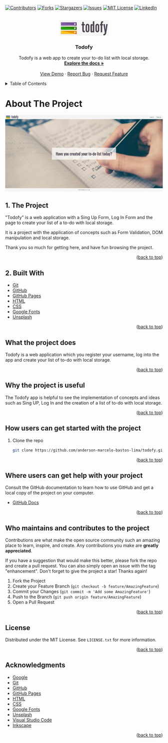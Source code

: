 <div id="top"></div>

<!-- PROJECT SHIELDS -->
<!--
*** I'm using markdown "reference style" links for readability.
*** Reference links are enclosed in brackets [ ] instead of parentheses ( ).
*** See the bottom of this document for the declaration of the reference variables
*** for contributors-url, forks-url, etc. This is an optional, concise syntax you may use.
*** https://www.markdownguide.org/basic-syntax/#reference-style-links
-->
[![Contributors][contributors-shield]][contributors-url]
[![Forks][forks-shield]][forks-url]
[![Stargazers][stars-shield]][stars-url]
[![Issues][issues-shield]][issues-url]
[![MIT License][license-shield]][license-url]
[![LinkedIn][linkedin-shield]][linkedin-url]

<!-- PROJECT LOGO -->
<br />
<div align="center">
  <a href="https://anderson-marcelo-bastos-lima.github.io/todofy/">
    <img src="./resources/docs/logo.jpg" alt="Logo">
  </a>

  <h3 align="center">Todofy</h3>

  <p align="center">
    Todofy is a web app to create your to-do list with local storage.
    <br />
    <a href="https://github.com/anderson-marcelo-bastos-lima/todofy#readme"><strong>Explore the docs »</strong></a>
    <br />
    <br />
    <a href="https://anderson-marcelo-bastos-lima.github.io/todofy/">View Demo</a>
    ·
    <a href="https://github.com/anderson-marcelo-bastos-lima/todofy/issues">Report Bug</a>
    ·
    <a href="https://github.com/anderson-marcelo-bastos-lima/todofy/issues">Request Feature</a>
  </p>
</div>



<!-- TABLE OF CONTENTS -->
<details>
  <summary>Table of Contents</summary>
  <ol>
    <li>
      <a href="#about-the-project">About The Project</a>
      <ul>
        <li><a href="#built-with">The Project</a></li>
        <li><a href="#built-with">Built With</a></li>
      </ul>
    </li>
    <li>
      <a href="#what-the-project-does">What the project does?</a>
    </li>
    <li><a href="#why-the-project-is-useful">Why the project is useful?</a></li>
    <li><a href="#how-users-can-get-started-with-the-project">How users can get started with the project?</a></li>
    <li><a href="#who-maintains-and-contributes-to-the-project">Who maintains and contributes to the project?</a></li>
    <li><a href="#license">License</a></li>
    <li><a href="#acknowledgments">Acknowledgments</a></li>
  </ol>
</details>



<!-- ABOUT THE PROJECT -->
# About The Project

[![Product Name Screen Shot][product-screenshot]](https://anderson-marcelo-bastos-lima.github.io/todofy/)

## 1. The Project 
"Todofy" is a web application with a Sing Up Form, Log In Form and the page to create your list of a to-do with local storage.

It is a project with the application of concepts such as Form Validation, DOM manipulation and local storage.

Thank you so much for getting here, and have fun browsing the project.

<p align="right">(<a href="#top">back to top</a>)</p>



## 2. Built With
* [Git](https://git-scm.com/)
* [GitHub](https://github.com/)
* [GitHub Pages](https://pages.github.com/)
* [HTML](https://en.wikipedia.org/wiki/HTML5)
* [CSS](https://en.wikipedia.org/wiki/CSS)
* [Google Fonts](https://fonts.google.com/)
* [Unsplash](https://unsplash.com/)

<p align="right">(<a href="#top">back to top</a>)</p>



<!-- WHAT THE PROJECT DOES -->
## What the project does

Todofy is a web application which you register your username, log into the app and create your list of to-do with local storage.

<p align="right">(<a href="#top">back to top</a>)</p>



<!-- WHY THE PROJECT IS USEFUL -->
## Why the project is useful

The Todofy app is helpful to see the implementation of concepts and ideas such as Sing UP, Log In and the creation of a list of to-do with local storage.

<p align="right">(<a href="#top">back to top</a>)</p>



<!-- HOW USERS CAN GET STARTED WITH THE PROJECT -->
## How users can get started with the project

1. Clone the repo
   ```sh
   git clone https://github.com/anderson-marcelo-bastos-lima/todofy.git
   ```

<p align="right">(<a href="#top">back to top</a>)</p>



<!-- WHERE USERS CAN GET HELP WITH YOUR PROJECT -->
## Where users can get help with your project

Consult the GitHub documentation to learn how to use GitHub and get a local copy of the project on your computer.

* [GitHub Docs](https://docs.github.com/)

<p align="right">(<a href="#top">back to top</a>)</p>



<!-- WHO MAINTAINS AND CONTRIBUTES TO THE PROJECT -->
## Who maintains and contributes to the project

Contributions are what make the open source community such an amazing place to learn, inspire, and create. Any contributions you make are **greatly appreciated**.

If you have a suggestion that would make this better, please fork the repo and create a pull request. You can also simply open an issue with the tag "enhancement".
Don't forget to give the project a star! Thanks again!

1. Fork the Project
2. Create your Feature Branch (`git checkout -b feature/AmazingFeature`)
3. Commit your Changes (`git commit -m 'Add some AmazingFeature'`)
4. Push to the Branch (`git push origin feature/AmazingFeature`)
5. Open a Pull Request

<p align="right">(<a href="#top">back to top</a>)</p>



<!-- LICENSE -->
## License

Distributed under the MIT License. See `LICENSE.txt` for more information.

<p align="right">(<a href="#top">back to top</a>)</p>



<!-- ACKNOWLEDGMENTS -->
## Acknowledgments

* [Google](https://www.google.com/)
* [Git](https://git-scm.com/)
* [GitHub](https://github.com/)
* [GitHub Pages](https://pages.github.com/)
* [HTML](https://en.wikipedia.org/wiki/HTML5)
* [CSS](https://en.wikipedia.org/wiki/CSS)
* [Google Fonts](https://fonts.google.com/)
* [Unsplash](https://unsplash.com/)
* [Visual Studio Code](https://code.visualstudio.com/)
* [Inkscape](https://inkscape.org/)

<p align="right">(<a href="#top">back to top</a>)</p>



<!-- MARKDOWN LINKS & IMAGES -->
<!-- https://www.markdownguide.org/basic-syntax/#reference-style-links -->
[contributors-shield]: https://img.shields.io/github/contributors/anderson-marcelo-bastos-lima/todofy.svg?style=for-the-badge
[contributors-url]: https://github.com/anderson-marcelo-bastos-lima/todofy/graphs/contributors
[forks-shield]: https://img.shields.io/github/forks/anderson-marcelo-bastos-lima/todofy.svg?style=for-the-badge
[forks-url]: https://github.com/anderson-marcelo-bastos-lima/todofy/network/members
[stars-shield]: https://img.shields.io/github/stars/anderson-marcelo-bastos-lima/todofy.svg?style=for-the-badge
[stars-url]: https://github.com/anderson-marcelo-bastos-lima/todofy/stargazers
[issues-shield]: https://img.shields.io/github/issues/anderson-marcelo-bastos-lima/todofy.svg?style=for-the-badge
[issues-url]: https://github.com/anderson-marcelo-bastos-lima/todofy/issues
[license-shield]: https://img.shields.io/github/license/anderson-marcelo-bastos-lima/todofy.svg?style=for-the-badge
[license-url]: https://github.com/anderson-marcelo-bastos-lima/todofy/blob/main/LICENSE.txt
[linkedin-shield]: https://img.shields.io/badge/-LinkedIn-black.svg?style=for-the-badge&logo=linkedin&colorB=555
[linkedin-url]: https://www.linkedin.com/in/anderson-marcelo-bastos-lima/
[product-screenshot]: ./resources/docs/screenshot.jpg